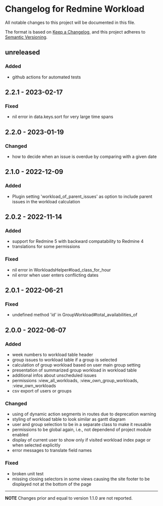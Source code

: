 # Changelog for Redmine Workload

All notable changes to this project will be documented in this file.

The format is based on [Keep a Changelog](https://keepachangelog.com/en/1.0.0/),
and this project adheres to [Semantic Versioning](https://semver.org/spec/v2.0.0.html).

## unreleased

### Added

* github actions for automated tests

## 2.2.1 - 2023-02-17

### Fixed

* nil error in data.keys.sort for very large time spans

## 2.2.0 - 2023-01-19

### Changed

* how to decide when an issue is overdue by comparing with a given date

## 2.1.0 - 2022-12-09

### Added

* Plugin setting 'workload_of_parent_issues' as option to include parent issues 
  in the workload calculation

## 2.0.2 - 2022-11-14

### Added

* support for Redmine 5 with backward compatability to Redmine 4
* translations for some permissions

### Fixed

* nil error in WorkloadsHelper#load_class_for_hour 
* nil error when user enters conflicting dates

## 2.0.1 - 2022-06-21

### Fixed

* undefined method 'id' in GroupWorkload#total_availabilities_of

## 2.0.0 - 2022-06-07

### Added

* week numbers to workload table header
* group issues to workload table if a group is selected
* calculation of group workload based on user main group setting
* presentation of summarized group workload in workload table
* additional infos about unscheduled issues
* permissions :view_all_workloads, :view_own_group_workloads, :view_own_workloads
* csv export of users or groups

### Changed

* using of dynamic action segments in routes due to deprecation warning
* styling of workload table to look similar as gantt diagram
* user and group selection to be in a separate class to make it reusable
* permissions to be global again, i.e., not dependend of project module enabled
* display of current user to show only if visited workload index page or when
selected explicitly
* error messages to translate field names

### Fixed

* broken unit test
* missing closing selectors in some views causing the site footer to be displayed
not at the bottom of the page

---

**NOTE** Changes prior and equal to version 1.1.0 are not reported.